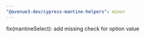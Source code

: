 ```yaml
---
"@avenue3-dev/cypress-mantine-helpers": minor
---
```


fix(mantineSelect): add missing check for option value
